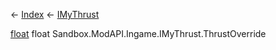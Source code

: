 ← [Index](Api-Index) ← [IMyThrust](Sandbox.ModAPI.Ingame.IMyThrust)

[float](System.Single) float Sandbox.ModAPI.Ingame.IMyThrust.ThrustOverride